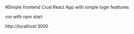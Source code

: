 #Simple frontend Crud React App
with simple login feattures

run with npm start

http://localhost:3000